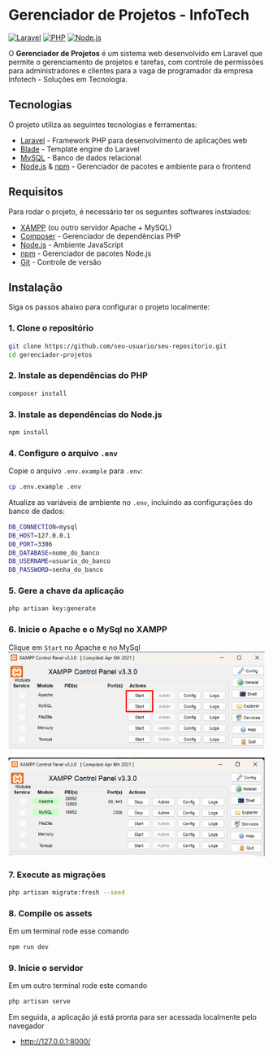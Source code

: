 # Gerenciador de Projetos - InfoTech

[![Laravel](https://img.shields.io/badge/laravel-v11.22.0-red)](https://laravel.com/)
[![PHP](https://img.shields.io/badge/php-v8.2.12-blue)](https://www.php.net/)
[![Node.js](https://img.shields.io/badge/node-v10%2B-brightgreen)](https://nodejs.org/)

O **Gerenciador de Projetos** é um sistema web desenvolvido em Laravel que permite o gerenciamento de projetos e tarefas, com controle de permissões para administradores e clientes para a vaga de programador da empresa Infotech - Soluções em Tecnologia.

## Tecnologias

O projeto utiliza as seguintes tecnologias e ferramentas:

-   [Laravel](https://laravel.com/) - Framework PHP para desenvolvimento de aplicações web
-   [Blade](https://laravel.com/docs/8.x/blade) - Template engine do Laravel
-   [MySQL](https://www.mysql.com/) - Banco de dados relacional
-   [Node.js](https://nodejs.org/) & [npm](https://www.npmjs.com/) - Gerenciador de pacotes e ambiente para o frontend

## Requisitos

Para rodar o projeto, é necessário ter os seguintes softwares instalados:

-   [XAMPP](https://www.apachefriends.org/) (ou outro servidor Apache + MySQL)
-   [Composer](https://getcomposer.org/) - Gerenciador de dependências PHP
-   [Node.js](https://nodejs.org/) - Ambiente JavaScript
-   [npm](https://www.npmjs.com/) - Gerenciador de pacotes Node.js
-   [Git](https://git-scm.com/) - Controle de versão

## Instalação

Siga os passos abaixo para configurar o projeto localmente:

### 1. Clone o repositório

```bash
git clone https://github.com/seu-usuario/seu-repositorio.git
cd gerenciador-projetos
```

### 2. Instale as dependências do PHP

```bash
composer install
```

### 3. Instale as dependências do Node.js

```bash
npm install
```

### 4. Configure o arquivo `.env`

Copie o arquivo `.env.example` para `.env`:

```bash
cp .env.example .env
```

Atualize as variáveis de ambiente no `.env`, incluindo as configurações do banco de dados:

```bash
DB_CONNECTION=mysql
DB_HOST=127.0.0.1
DB_PORT=3306
DB_DATABASE=nome_do_banco
DB_USERNAME=usuario_do_banco
DB_PASSWORD=senha_do_banco
```

### 5. Gere a chave da aplicação

```bash
php artisan key:generate
```

### 6. Inicie o Apache e o MySql no XAMPP

Clique em `Start` no Apache e no MySql
![Logo](imgs/xamp1.png)

![Logo](imgs/xamp2.png)

### 7. Execute as migrações

```bash
php artisan migrate:fresh --seed
```

### 8. Compile os assets

Em um terminal rode esse comando

```bash
npm run dev
```

### 9. Inicie o servidor

Em um outro terminal rode este comando

```bash
php artisan serve
```

Em seguida, a aplicação já está pronta para ser acessada localmente pelo navegador

-   http://127.0.0.1:8000/
